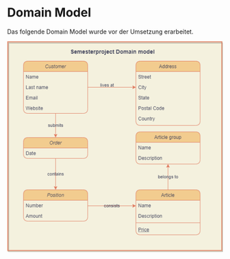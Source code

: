 # Domain Model

Das folgende Domain Model wurde vor der Umsetzung erarbeitet.

![Domain Model](./images/domainmodel.png)